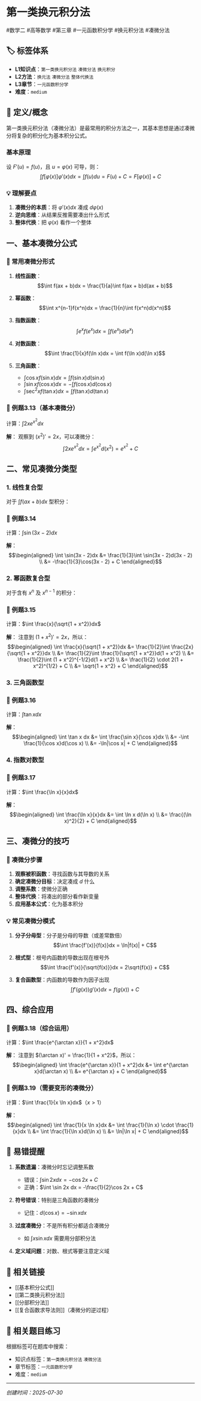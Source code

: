 # 第一类换元积分法

#数学二 #高等数学 #第三章 #一元函数积分学 #换元积分法 #凑微分法

## 🏷️ 标签体系
- **L1知识点**：`第一类换元积分法` `凑微分法` `换元积分`
- **L2方法**：`换元法` `凑微分法` `整体代换法`
- **L3章节**：`一元函数积分学`
- **难度**：`medium`

## 📖 定义/概念

第一类换元积分法（凑微分法）是最常用的积分方法之一，其基本思想是通过凑微分将复杂的积分化为基本积分公式。

### 基本原理
设 $F'(u) = f(u)$，且 $u = \varphi(x)$ 可导，则：
$$\int f[\varphi(x)]\varphi'(x)dx = \int f(u)du = F(u) + C = F[\varphi(x)] + C$$

### 💡 理解要点
1. **凑微分的本质**：将 $\varphi'(x)dx$ 凑成 $d\varphi(x)$
2. **逆向思维**：从结果反推需要凑出什么形式
3. **整体代换**：把 $\varphi(x)$ 看作一个整体

## 一、基本凑微分公式

### 🔑 常用凑微分形式

1. **线性函数**：
   $$\int f(ax + b)dx = \frac{1}{a}\int f(ax + b)d(ax + b)$$

2. **幂函数**：
   $$\int x^{n-1}f(x^n)dx = \frac{1}{n}\int f(x^n)d(x^n)$$

3. **指数函数**：
   $$\int e^x f(e^x)dx = \int f(e^x)d(e^x)$$

4. **对数函数**：
   $$\int \frac{1}{x}f(\ln x)dx = \int f(\ln x)d(\ln x)$$

5. **三角函数**：
   - $\int \cos x f(\sin x)dx = \int f(\sin x)d(\sin x)$
   - $\int \sin x f(\cos x)dx = -\int f(\cos x)d(\cos x)$
   - $\int \sec^2 x f(\tan x)dx = \int f(\tan x)d(\tan x)$

### 📐 例题3.13（基本凑微分）
计算：$\int 2x e^{x^2} dx$

**解**：
观察到 $(x^2)' = 2x$，可以凑微分：
$$\int 2x e^{x^2} dx = \int e^{x^2} d(x^2) = e^{x^2} + C$$

## 二、常见凑微分类型

### 1. 线性复合型

对于 $\int f(ax + b)dx$ 型积分：

### 📐 例题3.14
计算：$\int \sin(3x - 2)dx$

**解**：
$$\begin{aligned}
\int \sin(3x - 2)dx &= \frac{1}{3}\int \sin(3x - 2)d(3x - 2) \\
&= -\frac{1}{3}\cos(3x - 2) + C
\end{aligned}$$

### 2. 幂函数复合型

对于含有 $x^n$ 及 $x^{n-1}$ 的积分：

### 📐 例题3.15
计算：$\int \frac{x}{\sqrt{1 + x^2}}dx$

**解**：
注意到 $(1 + x^2)' = 2x$，所以：
$$\begin{aligned}
\int \frac{x}{\sqrt{1 + x^2}}dx &= \frac{1}{2}\int \frac{2x}{\sqrt{1 + x^2}}dx \\
&= \frac{1}{2}\int \frac{1}{\sqrt{1 + x^2}}d(1 + x^2) \\
&= \frac{1}{2}\int (1 + x^2)^{-1/2}d(1 + x^2) \\
&= \frac{1}{2} \cdot 2(1 + x^2)^{1/2} + C \\
&= \sqrt{1 + x^2} + C
\end{aligned}$$

### 3. 三角函数型

### 📐 例题3.16
计算：$\int \tan x dx$

**解**：
$$\begin{aligned}
\int \tan x dx &= \int \frac{\sin x}{\cos x}dx \\
&= -\int \frac{1}{\cos x}d(\cos x) \\
&= -\ln|\cos x| + C
\end{aligned}$$

### 4. 指数对数型

### 📐 例题3.17
计算：$\int \frac{\ln x}{x}dx$

**解**：
$$\begin{aligned}
\int \frac{\ln x}{x}dx &= \int \ln x d(\ln x) \\
&= \frac{(\ln x)^2}{2} + C
\end{aligned}$$

## 三、凑微分的技巧

### 🔑 凑微分步骤

1. **观察被积函数**：寻找函数与其导数的关系
2. **确定凑微分目标**：决定凑成 $d$ 什么
3. **调整系数**：使微分正确
4. **整体代换**：将凑出的部分看作新变量
5. **应用基本公式**：化为基本积分

### 💡 常见凑微分模式

1. **分子分母型**：分子是分母的导数（或差常数倍）
   $$\int \frac{f'(x)}{f(x)}dx = \ln|f(x)| + C$$

2. **根式型**：根号内函数的导数出现在根号外
   $$\int \frac{f'(x)}{\sqrt{f(x)}}dx = 2\sqrt{f(x)} + C$$

3. **复合函数型**：内函数的导数作为因子出现
   $$\int f'(g(x))g'(x)dx = f(g(x)) + C$$

## 四、综合应用

### 📐 例题3.18（综合运用）
计算：$\int \frac{e^{\arctan x}}{1 + x^2}dx$

**解**：
注意到 $(\arctan x)' = \frac{1}{1 + x^2}$，所以：
$$\begin{aligned}
\int \frac{e^{\arctan x}}{1 + x^2}dx &= \int e^{\arctan x}d(\arctan x) \\
&= e^{\arctan x} + C
\end{aligned}$$

### 📐 例题3.19（需要变形的凑微分）
计算：$\int \frac{1}{x \ln x}dx$（$x > 1$）

**解**：
$$\begin{aligned}
\int \frac{1}{x \ln x}dx &= \int \frac{1}{\ln x} \cdot \frac{1}{x}dx \\
&= \int \frac{1}{\ln x}d(\ln x) \\
&= \ln|\ln x| + C
\end{aligned}$$

## 🎯 易错提醒

1. **系数遗漏**：凑微分时忘记调整系数
   - 错误：$\int \sin 2x dx = -\cos 2x + C$
   - 正确：$\int \sin 2x dx = -\frac{1}{2}\cos 2x + C$

2. **符号错误**：特别是三角函数的凑微分
   - 记住：$d(\cos x) = -\sin x dx$

3. **过度凑微分**：不是所有积分都适合凑微分
   - 如 $\int x \sin x dx$ 需要用分部积分法

4. **定义域问题**：对数、根式等要注意定义域

## 🔗 相关链接
- [[基本积分公式]]
- [[第二类换元积分法]]
- [[分部积分法]]
- [[复合函数求导法则]]（凑微分的逆过程）

## 🔗 相关题目练习
根据标签可在题库中搜索：
- 知识点标签：`第一类换元积分法` `凑微分法`
- 章节标签：`一元函数积分学`
- 难度：`medium`

---
*创建时间：2025-07-30*